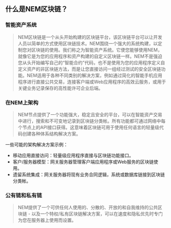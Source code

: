 ## 什么是NEM区块链？
### 智能资产系统

> NEM区块链是一个从头开始构建的区块链平台，该区块链平台可以让开发人员以简单的方式使用区块链技术。NEM围绕一个强大的系统构建，以定制您对区块链的使用。我们称之为智能资产系统。它使您能够使用NEM，就像它是为您的应用程序和资产构建的自定义区块链一样。NEM不是强迫您从头开始编写自己的“智能合约”代码，也不是使用为您的应用程序定义自定义资产的非区块链方法，而是让您直接访问一组经过测试的安全区块链功能。NEM适用于各种不同类别的解决方案，例如通过简化的智能手机应用程序进行直接公共交易，连接客户端或Web应用程序的高效云服务，或用于关键业务记录保存的高性能许可企业后端。

### 在NEM上架构
> NEM节点提供了一个功能强大，稳定且安全的平台，可以在智能资产交易中进行，搜索和不可变地记录到区块链分类帐。所有功能都可通过网络中每个节点上的API接口获得。这意味着区块链可用于使用任何语言的轻量级代码创建各种体系结构解决方案。

一些可能的架构解决方案示例：
* 移动应用直接访问：轻量级应用程序直接与区块链功能接口。
* 客户/服务器模型：网关服务器管理客户端应用程序或Web服务的区块链使用。
* 遗留系统集成：网关服务器将现有业务合同逻辑，系统或数据库链接到区块链分类帐。

### 公有链和私有链
> NEM提供了一个可供任何人使用的、分散的、开放的和自我维持的公共区块链 - 以及一个特权/私有区块链解决方案，可以在速度和隐私优先时专门为您在服务器上使用而设置。
